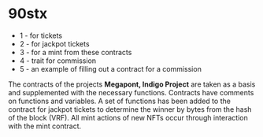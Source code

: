 # 90stx

 * 1 - for tickets
 * 2 - for jackpot tickets
 * 3 - for a mint from these contracts
 * 4 - trait for commission
 * 5 - an example of filling out a contract for a commission

 The contracts of the projects **Megapont, Indigo Project** are taken as a basis and supplemented with the necessary functions.
 Contracts have comments on functions and variables.
 A set of functions has been added to the contract for jackpot tickets to determine the winner by bytes from the hash of the block (VRF).
 All mint actions of new NFTs occur through interaction with the mint contract.
